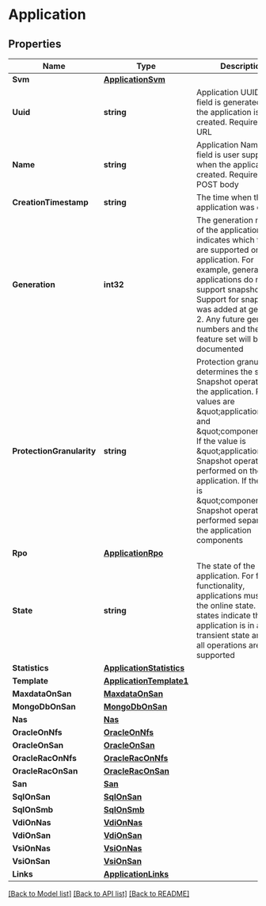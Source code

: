 # Application

## Properties

Name | Type | Description | Notes
------------ | ------------- | ------------- | -------------
**Svm** | [**ApplicationSvm**](application_svm.md) |  | [optional] 
**Uuid** | **string** | Application UUID. This field is generated when the application is created. Required in the URL | [optional] [readonly] 
**Name** | **string** | Application Name. This field is user supplied when the application is created. Required in the POST body | [optional] 
**CreationTimestamp** | **string** | The time when the application was created | [optional] [readonly] 
**Generation** | **int32** | The generation number of the application. This indicates which features are supported on the application. For example, generation 1 applications do not support snapshots. Support for snapshots was added at generation 2. Any future generation numbers and their feature set will be documented | [optional] [readonly] 
**ProtectionGranularity** | **string** | Protection granularity determines the scope of Snapshot operations for the application. Possible values are \&quot;application\&quot; and \&quot;component\&quot;. If the value is \&quot;application\&quot;, Snapshot operations are performed on the entire application. If the value is \&quot;component\&quot;, Snapshot operations are performed separately on the application components | [optional] [readonly] 
**Rpo** | [**ApplicationRpo**](application_rpo.md) |  | [optional] 
**State** | **string** | The state of the application. For full functionality, applications must be in the online state. Other states indicate that the application is in a transient state and not all operations are supported | [optional] [readonly] 
**Statistics** | [**ApplicationStatistics**](application_statistics.md) |  | [optional] 
**Template** | [**ApplicationTemplate1**](application_template_1.md) |  | [optional] 
**MaxdataOnSan** | [**MaxdataOnSan**](maxdata_on_san.md) |  | [optional] 
**MongoDbOnSan** | [**MongoDbOnSan**](mongo_db_on_san.md) |  | [optional] 
**Nas** | [**Nas**](nas.md) |  | [optional] 
**OracleOnNfs** | [**OracleOnNfs**](oracle_on_nfs.md) |  | [optional] 
**OracleOnSan** | [**OracleOnSan**](oracle_on_san.md) |  | [optional] 
**OracleRacOnNfs** | [**OracleRacOnNfs**](oracle_rac_on_nfs.md) |  | [optional] 
**OracleRacOnSan** | [**OracleRacOnSan**](oracle_rac_on_san.md) |  | [optional] 
**San** | [**San**](san.md) |  | [optional] 
**SqlOnSan** | [**SqlOnSan**](sql_on_san.md) |  | [optional] 
**SqlOnSmb** | [**SqlOnSmb**](sql_on_smb.md) |  | [optional] 
**VdiOnNas** | [**VdiOnNas**](vdi_on_nas.md) |  | [optional] 
**VdiOnSan** | [**VdiOnSan**](vdi_on_san.md) |  | [optional] 
**VsiOnNas** | [**VsiOnNas**](vsi_on_nas.md) |  | [optional] 
**VsiOnSan** | [**VsiOnSan**](vsi_on_san.md) |  | [optional] 
**Links** | [**ApplicationLinks**](application__links.md) |  | [optional] 

[[Back to Model list]](../README.md#documentation-for-models) [[Back to API list]](../README.md#documentation-for-api-endpoints) [[Back to README]](../README.md)


